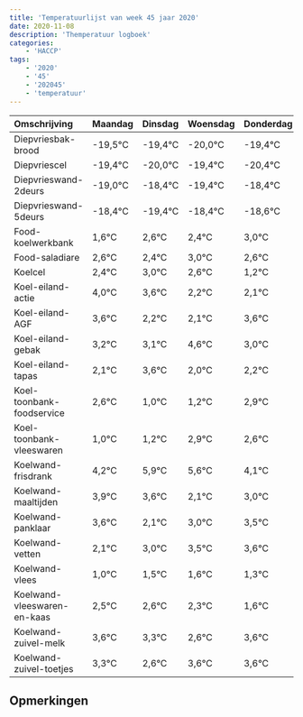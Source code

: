 ```yaml
---
title: 'Temperatuurlijst van week 45 jaar 2020'
date: 2020-11-08
description: 'Themperatuur logboek'
categories:
    - 'HACCP'
tags:
    - '2020'
    - '45'
    - '202045'
    - 'temperatuur'
---
```

|Omschrijving|Maandag|Dinsdag|Woensdag|Donderdag|Vrijdag|Zaterdag|Zondag|
|:---|:---|:---|:---|:---|:---|:---|:---|
|Diepvriesbak-brood|-19,5°C|-19,4°C|-20,0°C|-19,4°C|-20,4°C|-19,4°C|-19,6°C|
|Diepvriescel|-19,4°C|-20,0°C|-19,4°C|-20,4°C|-19,4°C|-19,6°C|-19,0°C|
|Diepvrieswand-2deurs|-19,0°C|-18,4°C|-19,4°C|-18,4°C|-18,6°C|-18,0°C|-18,4°C|
|Diepvrieswand-5deurs|-18,4°C|-19,4°C|-18,4°C|-18,6°C|-18,0°C|-18,4°C|-19,8°C|
|Food-koelwerkbank|1,6°C|2,6°C|2,4°C|3,0°C|2,6°C|1,2°C|1,1°C|
|Food-saladiare|2,6°C|2,4°C|3,0°C|2,6°C|1,2°C|1,1°C|2,6°C|
|Koelcel|2,4°C|3,0°C|2,6°C|1,2°C|1,1°C|2,6°C|1,0°C|
|Koel-eiland-actie|4,0°C|3,6°C|2,2°C|2,1°C|3,6°C|2,0°C|2,2°C|
|Koel-eiland-AGF|3,6°C|2,2°C|2,1°C|3,6°C|2,0°C|2,2°C|3,9°C|
|Koel-eiland-gebak|3,2°C|3,1°C|4,6°C|3,0°C|3,2°C|4,9°C|4,6°C|
|Koel-eiland-tapas|2,1°C|3,6°C|2,0°C|2,2°C|3,9°C|3,6°C|2,1°C|
|Koel-toonbank-foodservice|2,6°C|1,0°C|1,2°C|2,9°C|2,6°C|1,1°C|2,0°C|
|Koel-toonbank-vleeswaren|1,0°C|1,2°C|2,9°C|2,6°C|1,1°C|2,0°C|2,5°C|
|Koelwand-frisdrank|4,2°C|5,9°C|5,6°C|4,1°C|5,0°C|5,5°C|5,6°C|
|Koelwand-maaltijden|3,9°C|3,6°C|2,1°C|3,0°C|3,5°C|3,6°C|3,3°C|
|Koelwand-panklaar|3,6°C|2,1°C|3,0°C|3,5°C|3,6°C|3,3°C|2,6°C|
|Koelwand-vetten|2,1°C|3,0°C|3,5°C|3,6°C|3,3°C|2,6°C|3,6°C|
|Koelwand-vlees|1,0°C|1,5°C|1,6°C|1,3°C|0,6°C|1,6°C|1,6°C|
|Koelwand-vleeswaren-en-kaas|2,5°C|2,6°C|2,3°C|1,6°C|2,6°C|2,6°C|2,9°C|
|Koelwand-zuivel-melk|3,6°C|3,3°C|2,6°C|3,6°C|3,6°C|3,9°C|3,4°C|
|Koelwand-zuivel-toetjes|3,3°C|2,6°C|3,6°C|3,6°C|3,9°C|3,4°C|3,0°C|

## Opmerkingen



